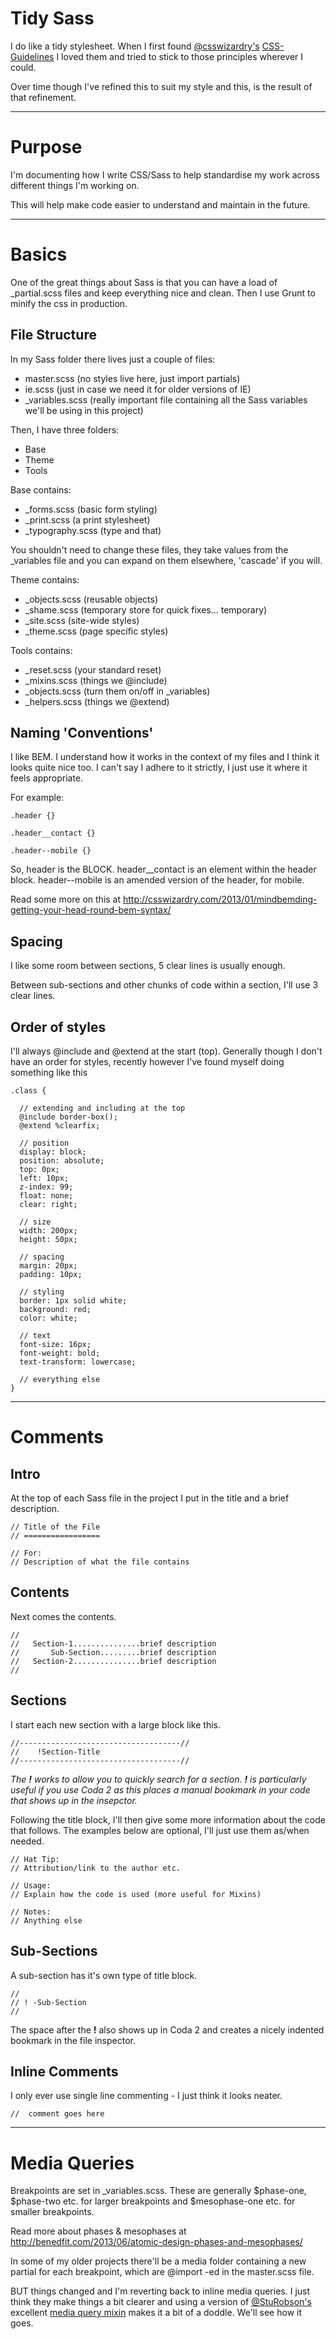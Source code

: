 Tidy Sass
=========

I do like a tidy stylesheet. When I first found [@csswizardry's](https://twitter.com/csswizardry) 
[CSS-Guidelines](https://github.com/csswizardry/CSS-Guidelines) I loved them and tried to stick to those principles
wherever I could.

Over time though I've refined this to suit my style and this, is the result of that refinement.

***

Purpose
=======

I'm documenting how I write CSS/Sass to help standardise my work across different things I'm working on.

This will help make code easier to understand and maintain in the future.

***

Basics
======

One of the great things about Sass is that you can have a load of _partial.scss files and keep everything nice and clean. Then I use Grunt to minify the css in production.

File Structure
--------------
In my Sass folder there lives just a couple of files:
* master.scss (no styles live here, just import partials)
* ie.scss (just in case we need it for older versions of IE)
* _variables.scss (really important file containing all the Sass variables we'll be using in this project)

Then, I have three folders:
* Base
* Theme
* Tools

Base contains:
* _forms.scss (basic form styling)
* _print.scss (a print stylesheet)
* _typography.scss (type and that)

You shouldn't need to change these files, they take values from the _variables file and you can expand on them elsewhere, 'cascade' if you will.

Theme contains:
* _objects.scss (reusable objects)
* _shame.scss (temporary store for quick fixes… temporary)
* _site.scss (site-wide styles)
* _theme.scss (page specific styles)

Tools contains:
* _reset.scss (your standard reset)
* _mixins.scss (things we @include)
* _objects.scss (turn them on/off in _variables)
* _helpers.scss (things we @extend)



Naming 'Conventions'
--------------------

I like BEM. I understand how it works in the context of my files and I think it looks quite nice too. I can't say I adhere to it strictly, I just use it where it feels appropriate.

For example:

```
.header {}

.header__contact {}

.header--mobile {}
```

So, header is the BLOCK. header__contact is an element within the header block. header--mobile is an amended version of the header, for mobile.

Read some more on this at http://csswizardry.com/2013/01/mindbemding-getting-your-head-round-bem-syntax/



Spacing
-------

I like some room between sections, 5 clear lines is usually enough.

Between sub-sections and other chunks of code within a section, I'll use 3 clear lines.



Order of styles
----------------

I'll always @include and @extend at the start (top). Generally though I don't have an order for styles, recently however I've found myself doing something like this

```
.class {

  // extending and including at the top
  @include border-box();
  @extend %clearfix;

  // position
  display: block;
  position: absolute;
  top: 0px;
  left: 10px;
  z-index: 99;
  float: none;
  clear: right;
  
  // size
  width: 200px;
  height: 50px;
  
  // spacing
  margin: 20px;
  padding: 10px;
  
  // styling
  border: 1px solid white;
  background: red;
  color: white;
  
  // text
  font-size: 16px;
  font-weight: bold;
  text-transform: lowercase;
  
  // everything else
}
```


***

Comments
========


Intro
-----

At the top of each Sass file in the project I put in the title and a brief description. 

```
// Title of the File
// =================

// For:
// Description of what the file contains
```

Contents
--------

Next comes the contents.

```
//
//	 Section-1...............brief description
//       Sub-Section.........brief description
//   Section-2...............brief description
//
```

Sections
--------

I start each new section with a large block like this.


```
//------------------------------------//
//    !Section-Title
//------------------------------------//
```

*The __!__ works to allow you to quickly search for a section. 
__!__ is particularly useful if you use Coda 2 as this places a manual bookmark in your code that shows up in the insepctor.*

Following the title block, I'll then give some more information about the code that follows.
The examples below are optional, I'll just use them as/when needed.

```
// Hat Tip:
// Attribution/link to the author etc.

// Usage:
// Explain how the code is used (more useful for Mixins)

// Notes:
// Anything else
```

Sub-Sections
------------

A sub-section has it's own type of title block. 

```
// 
// ! -Sub-Section
//
```

The space after the __!__ also shows up in Coda 2 and creates a nicely indented bookmark in the file inspector.

Inline Comments
---------------
I only ever use single line commenting - I just think it looks neater.

``
//	comment goes here
``
***

Media Queries
=============

Breakpoints are set in _variables.scss. These are generally $phase-one, $phase-two etc. for larger breakpoints and $mesophase-one etc. for smaller breakpoints.

Read more about phases & mesophases at http://benedfit.com/2013/06/atomic-design-phases-and-mesophases/

In some of my older projects there'll be a media folder containing a new partial for each breakpoint, which are @import -ed in the master.scss file.

BUT things changed and I'm reverting back to inline media queries. I just think they make things a bit clearer and using a version of [@StuRobson's](https://twitter.com/sturobson) excellent [media query mixin](http://alwaystwisted.com/post.php?s=2013-04-01-my-media-query-mixin) makes it a bit of a doddle. We'll see how it goes.
